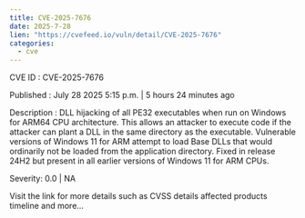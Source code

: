 ```yaml
--- 
title: CVE-2025-7676
date: 2025-7-28
lien: "https://cvefeed.io/vuln/detail/CVE-2025-7676"
categories:
  - cve
---
```


CVE ID : CVE-2025-7676

Published :  July 28
2025
5:15 p.m. | 5 hours
24 minutes ago

Description : DLL hijacking of all PE32 executables when run on Windows for ARM64 CPU architecture. This allows an attacker to execute code
if the attacker can plant a DLL in the same directory as the executable. Vulnerable versions of Windows 11 for ARM attempt to load Base DLLs that would ordinarily not be loaded from the application directory. Fixed in release 24H2
but present in all earlier versions of Windows 11 for ARM CPUs.

Severity: 0.0 | NA

Visit the link for more details
such as CVSS details
affected products
timeline
and more...
